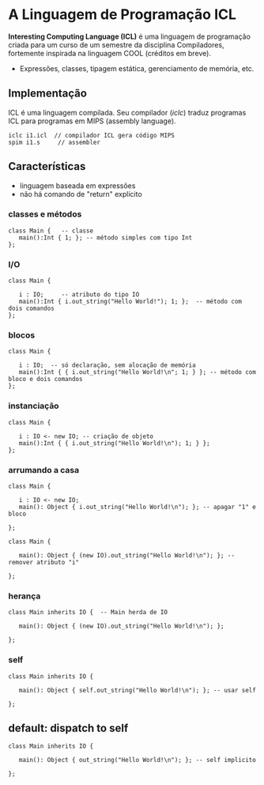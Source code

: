 # A Linguagem de Programação ICL

__Interesting Computing Language (ICL)__ 
é uma linguagem de programação criada para um curso de um semestre da disciplina Compiladores, 
fortemente inspirada na linguagem COOL (créditos em breve).

+ Expressões, classes, tipagem estática, gerenciamento de memória, etc.

## Implementação

ICL é uma linguagem compilada.
Seu compilador (_iclc_) traduz programas ICL para programas em MIPS (assembly language).

```
iclc i1.icl  // compilador ICL gera código MIPS
spim i1.s     // assembler
```

## Características

* linguagem baseada em expressões
* não há comando de "return" explícito

### classes e métodos
```
class Main {   -- classe
   main():Int { 1; }; -- método simples com tipo Int
};
```

### I/O

```
class Main { 

   i : IO;     -- atributo do tipo IO
   main():Int { i.out_string("Hello World!"); 1; };  -- método com dois comandos
};
```

### blocos
```
class Main { 

   i : IO;  -- só declaração, sem alocação de memória
   main():Int { { i.out_string("Hello World!\n"; 1; } }; -- método com bloco e dois comandos
};
```

### instanciação

```
class Main {  

   i : IO <- new IO; -- criação de objeto
   main():Int { { i.out_string("Hello World!\n"); 1; } }; 
};
```

### arrumando a casa
```
class Main {   

   i : IO <- new IO;
   main(): Object { i.out_string("Hello World!\n"); }; -- apagar "1" e bloco
   
};
```

```
class Main { 

   main(): Object { (new IO).out_string("Hello World!\n"); }; -- remover atributo "i"
   
};
```

### herança

```
class Main inherits IO {  -- Main herda de IO

   main(): Object { (new IO).out_string("Hello World!\n"); }; 
   
};
```

### self 

```
class Main inherits IO { 

   main(): Object { self.out_string("Hello World!\n"); }; -- usar self
   
};
```

## default: dispatch to self 


```
class Main inherits IO { 

   main(): Object { out_string("Hello World!\n"); }; -- self implicito
   
};
```

